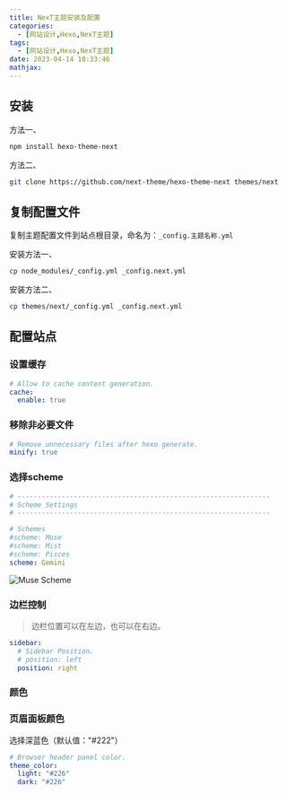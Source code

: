 ```yaml
---
title: NexT主题安装及配置
categories:
  - [网站设计,Hexo,NexT主题]
tags:
  - [网站设计,Hexo,NexT主题]
date: 2023-04-14 10:33:46
mathjax:
---
```


## 安装

方法一、

```bash
npm install hexo-theme-next
```

方法二、

```bash
git clone https://github.com/next-theme/hexo-theme-next themes/next
```

## 复制配置文件

复制主题配置文件到站点根目录，命名为：`_config.主题名称.yml`

安装方法一、

```bash
cp node_modules/_config.yml _config.next.yml
```

安装方法二、

```bash
cp themes/next/_config.yml _config.next.yml
```

<!--more-->

## 配置站点

### 设置缓存

```yaml
# Allow to cache content generation.
cache:
  enable: true
```

### 移除非必要文件

```yaml
# Remove unnecessary files after hexo generate.
minify: true
```

### 选择scheme

```yaml
# ---------------------------------------------------------------
# Scheme Settings
# ---------------------------------------------------------------

# Schemes
#scheme: Muse
#scheme: Mist
#scheme: Pisces
scheme: Gemini
```

![Muse Scheme](image-20230414104834967.jpg)

### 边栏控制

> 边栏位置可以在左边，也可以在右边。

```yaml
sidebar:
  # Sidebar Position.
  # position: left
  position: right
```

### 颜色

### 页眉面板颜色

选择深蓝色（默认值："#222"）

```yaml
# Browser header panel color.
theme_color:
  light: "#226"
  dark: "#226"
```

